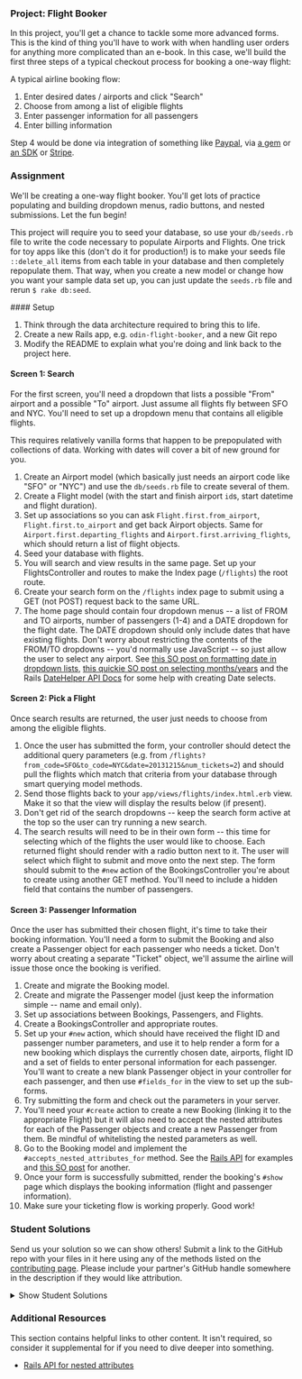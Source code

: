 ### Project: Flight Booker

In this project, you'll get a chance to tackle some more advanced forms.  This is the kind of thing you'll have to work with when handling user orders for anything more complicated than an e-book.  In this case, we'll build the first three steps of a typical checkout process for booking a one-way flight:

A typical airline booking flow:

1. Enter desired dates / airports and click "Search"
2. Choose from among a list of eligible flights
3. Enter passenger information for all passengers
4. Enter billing information

Step 4 would be done via integration of something like [Paypal](http://coding.smashingmagazine.com/2011/09/05/getting-started-with-the-paypal-api/), via [a gem](https://github.com/nov/paypal-express) or [an SDK](https://www.tommyblue.it/2013/07/02/paypal-express-checkout-with-ruby-on-rails-and-paypal-sdk-merchant/) or [Stripe](https://stripe.com/docs/checkout/guides/rails).

### Assignment

We'll be creating a one-way flight booker.  You'll get lots of practice populating and building dropdown menus, radio buttons, and nested submissions.  Let the fun begin!

This project will require you to seed your database, so use your `db/seeds.rb` file to write the code necessary to populate Airports and Flights.  One trick for toy apps like this (don't do it for production!) is to make your seeds file `::delete_all` items from each table in your database and then completely repopulate them.  That way, when you create a new model or change how you want your sample data set up, you can just update the `seeds.rb` file and rerun `$ rake db:seed`.

<div class="lesson-content__panel" markdown="1">
#### Setup

1. Think through the data architecture required to bring this to life.
2. Create a new Rails app, e.g. `odin-flight-booker`, and a new Git repo
3. Modify the README to explain what you're doing and link back to the project here.

#### Screen 1: Search

For the first screen, you'll need a dropdown that lists a possible "From" airport and a possible "To" airport. Just assume all flights fly between SFO and NYC.  You'll need to set up a dropdown menu that contains all eligible flights.

This requires relatively vanilla forms that happen to be prepopulated with collections of data.  Working with dates will cover a bit of new ground for you.

1. Create an Airport model (which basically just needs an airport code like "SFO" or "NYC") and use the `db/seeds.rb` file to create several of them.
2. Create a Flight model (with the start and finish airport `id`s, start datetime and flight duration).
3. Set up associations so you can ask `Flight.first.from_airport`, `Flight.first.to_airport` and get back Airport objects.  Same for `Airport.first.departing_flights` and `Airport.first.arriving_flights`, which should return a list of flight objects.
4. Seed your database with flights.
5. You will search and view results in the same page.  Set up your FlightsController and routes to make the Index page (`/flights`) the root route.
6. Create your search form on the `/flights` index page to submit using a GET (not POST) request back to the same URL.
7. The home page should contain four dropdown menus -- a list of FROM and TO airports, number of passengers (1-4) and a DATE dropdown for the flight date.  The DATE dropdown should only include dates that have existing flights.  Don't worry about restricting the contents of the FROM/TO dropdowns -- you'd normally use JavaScript -- so just allow the user to select any airport.  See [this SO post on formatting date in dropdown lists](http://stackoverflow.com/questions/15720940/rails-format-date-in-drop-down-list-in-view), [this quickie SO post on selecting months/years](http://stackoverflow.com/questions/13001904/rails-drop-down-select-month-year) and the Rails [DateHelper API Docs](http://api.rubyonrails.org/classes/ActionView/Helpers/DateHelper.html) for some help with creating Date selects.

#### Screen 2: Pick a Flight

Once search results are returned, the user just needs to choose from among the eligible flights.

1. Once the user has submitted the form, your controller should detect the additional query parameters (e.g. from `/flights?from_code=SFO&to_code=NYC&date=20131215&num_tickets=2`) and should pull the flights which match that criteria from your database through smart querying model methods.
2. Send those flights back to your `app/views/flights/index.html.erb` view.  Make it so that the view will display the results below (if present).
3. Don't get rid of the search dropdowns -- keep the search form active at the top so the user can try running a new search.
4. The search results will need to be in their own form -- this time for selecting which of the flights the user would like to choose.  Each returned flight should render with a radio button next to it.  The user will select which flight to submit and move onto the next step.  The form should submit to the `#new` action of the BookingsController you're about to create using another GET method.  You'll need to include a hidden field that contains the number of passengers.

#### Screen 3: Passenger Information

Once the user has submitted their chosen flight, it's time to take their booking information.  You'll need a form to submit the Booking and also create a Passenger object for each passenger who needs a ticket.  Don't worry about creating a separate "Ticket" object, we'll assume the airline will issue those once the booking is verified.

1. Create and migrate the Booking model.
2. Create and migrate the Passenger model (just keep the information simple -- name and email only).
3. Set up associations between Bookings, Passengers, and Flights.
4. Create a BookingsController and appropriate routes.
5. Set up your `#new` action, which should have received the flight ID and passenger number parameters, and use it to help render a form for a new booking which displays the currently chosen date, airports, flight ID and a set of fields to enter personal information for each passenger.  You'll want to create a new blank Passenger object in your controller for each passenger, and then use `#fields_for` in the view to set up the sub-forms.
6. Try submitting the form and check out the parameters in your server.
7. You'll need your `#create` action to create a new Booking (linking it to the appropriate Flight) but it will also need to accept the nested attributes for each of the Passenger objects and create a new Passenger from them.  Be mindful of whitelisting the nested parameters as well.
8. Go to the Booking model and implement the `#accepts_nested_attributes_for` method.  See the [Rails API](http://api.rubyonrails.org/classes/ActiveRecord/NestedAttributes/ClassMethods.html) for examples and [this SO post](http://stackoverflow.com/questions/18540679/rails-4-accepts-nested-attributes-for-and-mass-assignment) for another.
9. Once your form is successfully submitted, render the booking's `#show` page which displays the booking information (flight and passenger information).
10. Make sure your ticketing flow is working properly.  Good work!

</div>

### Student Solutions
Send us your solution so we can show others! Submit a link to the GitHub repo with your files in it here using any of the methods listed on the [contributing page](http://github.com/TheOdinProject/curriculum/blob/master/contributing.md).  Please include your partner's GitHub handle somewhere in the description if they would like attribution.

<details markdown="block">
  <summary> Show Student Solutions </summary>

* Add your solution below this line!
* [Darren's Solution](https://github.com/DarrenLo0530/rails-mini-projects/tree/master/flight-booker)
* [Axel Lopez's Solution](https://github.com/lopezaxel/flight-booker)
* [bikmazefe's solution](https://github.com/bikmazefe/my-flights)
* [JvPelai's Solution](https://github.com/JvPelai/flight_booker)
* [irlgabriel's Solution](https://github.com/irlgabriel/flight-booker)
* [pudu87's Solution](https://github.com/pudu87/odin-flight-booker)
* [Christian's Solution](https://github.com/rueeazy/odin_flight_booker)
* [Olugbade Olalekan's Solution](https://github.com/gbadesimple/project_flight_booker)
* [Jason Thompson's Solution](https://github.com/jasont01/odin-flight-booker) - [View in Browser](https://odin-airlines.herokuapp.com/)
* [Run After's Solution](https://github.com/run-after/odin-flight-booker)
* [BShowen's Solution](https://github.com/BShowen/flight_booker) - [View in Browser](https://aerosplat.herokuapp.com/)
* [Lucas Bide's Solution](https://github.com/Lucas-Bide/flight_booker)
* [BShowen's Solution](https://github.com/BShowen/flight_booker) - [Live](https://aerosplat.herokuapp.com/)
* [Duarte's simple solution](https://github.com/Duartemartins/flight-booker)
* [robo-monk's Solution](https://github.com/robo-monk/odin-flights) - [View in Browser](https://infinite-ridge-41115.herokuapp.com/)
* [Ovsjah Schweinefresser's Solution](https://github.com/Ovsjah/odin_flight_booker) - [View in Browser](https://ovsjazz-odin-flight-booker.herokuapp.com/)
* [fossegrim's solution](https://github.com/olav35/odin-airlines) - [View in browser](https://murmuring-forest-28440.herokuapp.com/)
* [CodingCop's Solution](https://github.com/cleve703/odin-flight-booker)
* [Ian's solution](https://github.com/IanMKesler/odin-flight-booker)
* [Braxton Lemmon's solution](https://github.com/braxtonlemmon/odin-flight-booker) - [View in browser](https://stormy-woodland-85583.herokuapp.com/)
* [Kevin Vuong's solution](https://github.com/fffear/odin-flight-booker)
* [Learnsometing's solution](https://github.com/learnsometing/rails-flight_booker)
* [Simon Tharby's solution](https://github.com/jinjagit/flight-booker) - [View in browser](https://aqueous-citadel-60266.herokuapp.com)
* [amundskm's Solution](https://github.com/amundskm/odin-flight-booker)
* [Jason McKee's solution](https://github.com/jttmckee/odin-flight-booker) - [View in Browser](https://safe-peak-87499.herokuapp.com)
* [Max Garber's solution](https://github.com/bubblebooy/odin-flight-booker)
* [Javier Machin's solution](https://github.com/Javier-Machin/flight-booker) - [View in Browser](https://easy-flight.herokuapp.com/)
* [nmac's solution](https://github.com/nmacawile/fly-me-there) - [View in Browser](http://protected-castle-72511.herokuapp.com)
* [brxck's solution](https://github.com/brxck/flight-booker) - [View in Browser](https://nameless-sierra-62923.herokuapp.com/)
* [Jmooree30's solution](https://github.com/jmooree30/flight-booker.git) - [View in Browser](https://powerful-wildwood-98145.herokuapp.com/)
* [theghall's solution](https://github.com/theghall/odin-flight-booker.git)
* [Clayton Sweeten's solution](https://github.com/cjsweeten101/odin-flight-booker)
* [Jonathan Yiv's solution](https://github.com/JonathanYiv/flight-booker) - [View in Browser](https://fast-gorge-36383.herokuapp.com)
* [mindovermiles262's solution](https://github.com/mindovermiles262/flight-booker) - [View in Browser](https://flight-booker-ad.herokuapp.com/)
* [leosoaivan's solution](https://github.com/leosoaivan/TOP_ror_flight_tracker) - [View in Browser](https://immense-lowlands-59487.herokuapp.com/)
* [yilmazgunalp`s solution](https://github.com/yilmazgunalp/flight_booker) - [View in Browser](https://sheltered-lowlands-87484.herokuapp.com/)
* [Joshua Wootonn`s solution](https://github.com/jose56wonton/flight-booker) - [View in Browser](https://flight-booker-jw.herokuapp.com/)
* [holdercp's solution](https://github.com/holdercp/odin-flight-booker) - [View in Browser](https://flight-booker-odin.herokuapp.com/)
* [Jfonz412's solution](https://github.com/jfonz412/flight-booker)
* [Orlando's solution](https://github.com/orlandodan14/Ruby-on-Rails/tree/master/Flight_booker)
* [CloudTemplar_'s solution](https://github.com/cloudtemplar/flight-booker) - [View in Browser](https://protected-escarpment-37952.herokuapp.com/)
* [Jib's solution](https://github.com/NuclearMachine/odin_rails/tree/master/odin-flight-booker) - [View in Browser](https://sleepy-oasis-66283.herokuapp.com)
* [Sic's solution](https://github.com/sic-f/flight-booker) - [View in browser](http://flyt-booker.herokuapp.com)
* [Austin's solution](https://github.com/CouchofTomato/flight-booker)
* [spierer's solution](https://github.com/spierer/odin-advanced-forms)
* [jamie's solution](https://github.com/Jberczel/Flight_Booker) - [View in browser](http://flight-booker.herokuapp.com)
* [Donald's solution](https://github.com/donaldali/odin-flight-booker) - [View in browser](http://dna-flight-booker.herokuapp.com/)
* [Adrian Badarau's solution](https://github.com/adrianbadarau/flight-booking-app) - [View in browser](http://flight-booking-app.herokuapp.com/)
* [Marina Sergeyeva's solution](https://github.com/imousterian/FlightBooker) - [View in browser](https://one-way-ticket.herokuapp.com/)
* [Kate McFaul's solution](https://github.com/craftykate/odin-project/tree/master/Chapter_04-Advanced_Rails/flight-booker)
* [Vidul's solution](https://github.com/viparthasarathy/odin-flight-booker) - [View in browser](https://intense-retreat-7685.herokuapp.com/)
* [Dominik Stodolny's solution](https://github.com/dstodolny/odin-flight-booker)
* [Alex's solution](https://github.com/alexgh123/odin-flight-booker)
* [Kevin Mulhern's solution](https://github.com/KevinMulhern/flight_booker) - [view in browser](https://odin-booker.herokuapp.com/)
* [AtActionPark's solution](https://github.com/AtActionPark/odin_flight_booker)
* [Andrej Dragojevic's solution](https://github.com/antrix1/flight-booker) - [View in browser](https://blooming-mountain-4761.herokuapp.com/)
* [dchen71's solution](https://github.com/dchen71/odin-flight-booker) - [View in browser](http://true-syrup-4655.herokuapp.com/)
* [Matias Pan's solution](https://github.com/kriox26/flight-booker) - [View in browser](https://vast-ridge-2462.herokuapp.com/)
* [Florian Mainguy's solution](https://github.com/florianmainguy/theodinproject/tree/master/rails/flight-booker)
* [Tomislav Mikulin's solution](https://github.com/MrKindle85/tom-flight-booker)
* [Hassan Mahmoud's solution](https://github.com/HassanTC/Flight-Booker)
* [Radi Totev's solution](https://github.com/raditotev/flight_booker)
* [Patrick Mallee's solution](https://github.com/patmallee/flight-booker)
* [cdouglass's solution](https://github.com/cdouglass/odin-project-exercises/tree/master/rails/flight-booker)
* [Luke Walker's solution](https://github.com/ubershibs/rails_course/tree/master/odin-flight-booker)
* [srashidi's solution](https://github.com/srashidi/Advanced_Forms/tree/master/odin-flight-booker)
* [Scott Bobbitt's solution](https://github.com/sco-bo/flight-booker) - [View in Browser](https://radiant-fortress-17197.herokuapp.com/)
* [James Brooks's solution](https://github.com/jhbrooks/flight-booker) - [View in browser](https://rocky-earth-72202.herokuapp.com/)
* [Miguel Herrera's solution](https://github.com/migueloherrera/odin-flight-booker)
* [Matt Velez's solution](https://github.com/Timecrash/rails-projects/tree/master/flight-booker)
* [Sander Schepens's solution](https://github.com/schepens83/theodinproject.com/tree/master/rails/project10--odin-flight-booker/odin-flight-booker)
* [Stefan (Cyprium)'s solution](https://github.com/dev-cyprium/odin-flight-booker) - [View in browser](https://flight-booker-stefan.herokuapp.com/)
* [Fabricio Carrara's solution](https://github.com/fcarrara/flight-booker) - [View in browser](https://flight-booker-rails.herokuapp.com)
* [Shala Qweghen's solution](https://github.com/ShalaQweghen/odin_booker) - [View in browser](https://guarded-atoll-24378.herokuapp.com/)
* [Frank V's solution](https://github.com/fv42wid/flight)
* [chrisnorwood's solution](https://github.com/chrisnorwood/odin-flight-booker) - [View in browser](http://top-flight-booker.herokuapp.com/)
* [Oscar Y.'s solution](https://github.com/mysteryihs/odin-flight-booker)
* [Amrr Bakry's solution](https://github.com/Amrrbakry/rails_the_odin_project/tree/master/odin_flight_booker) - [View in browser](https://shrouded-earth-72460.herokuapp.com/)
* [Cody Loyd's Solution](https://github.com/codyloyd/flight_booker) - [View in Browser](https://intense-peak-10624.herokuapp.com/)
* [Rhys B.'s Solution](https://github.com/105ron/flight_booker) - [View in Browser](https://secure-depths-25814.herokuapp.com)
* [David Chapman's Solution](https://github.com/davidchappy/flight_booker)
* [Dylan's Solution](https://github.com/resputin/the_odin_project/tree/master/Rails/odin-flight-booker)
* [Marcus' solution](https://github.com/nestcx/odin-flight-booker)
* [DV's Solution](https://github.com/dvislearning/odin-flight-booker) - [View in Browser](https://powerful-sierra-48857.herokuapp.com/)
* [Peter Mester's solution](https://github.com/peter665/FlightBooker) - [View in Browser](http://flight-booker-mester.herokuapp.com/)
* [Francisco Carlos's solution](https://github.com/fcarlosdev/the_odin_project/tree/master/odin-flight-booker)
* [Punnadittr's solution](https://github.com/punnadittr/flight-booker) - [View in Browser](https://frozen-everglades-39378.herokuapp.com/)
* [Areeba's solution](https://github.com/AREEBAISHTIAQ/flight-booker)
* [Agon's solution](https://github.com/AgonIdrizi/flight-booker) - [View in Browser](https://flight-booker-agon.herokuapp.com/)
* [Malaika's Solution](https://github.com/malaikaMI/AirFly)
* [Jamesredux's Solution](https://github.com/Jamesredux/flight-booker) - [View in Browser](https://redux-flights.herokuapp.com/)
* [bchalman's Solution](https://github.com/bchalman/odin-flight-booker)
* [Brendaneus' Solution](https://theodinprojects.live/courses/ruby-on-rails/projects/flight-booker)
* [vanny96's Solution](https://github.com/vanny96/flight-booker) - [View in Browser](https://fast-savannah-97084.herokuapp.com/)
* [JamCry's Solution](https://github.com/jamcry/flight-booker) - [Live on Heroku](https://dry-caverns-97659.herokuapp.com/)
* [themetar's Solution](https://github.com/themetar/flight-booker-top)
* [Rey van den Berg's Solution](https://github.com/Rey810/flight-booker)
* [Timework's Solution](https://github.com/Timework/odin-flight-booker)
* [Sanyogita's Solution](https://github.com/SanyogitaPandit/ruby_on_rails/tree/e40ad2750fa046f48eec7b3b2870baee93c4bd4c/odin-flight-booker)
* [Bendee's Solution](https://github.com/bendee48/flight-booker)
</details>

### Additional Resources
This section contains helpful links to other content. It isn't required, so consider it supplemental for if you need to dive deeper into something.

* [Rails API for nested attributes](http://api.rubyonrails.org/classes/ActiveRecord/NestedAttributes/ClassMethods.html)
